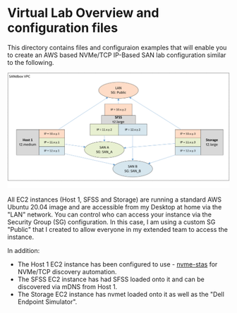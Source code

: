# Virtual Lab Overview and configuration files

This directory contains files and configuraion examples that will enable you to create an AWS based NVMe/TCP IP-Based SAN lab configuration similar to the following.

![AWSConfig](https://github.com/dell/SANdbox/blob/main/Documentation/Images/AWSConfig.png)

All EC2 instances (Host 1, SFSS and Storage) are running a standard AWS Ubuntu 20.04 image and are accessible from my Desktop at home via the "LAN" network.  You can control who can access your instance via the Security Group (SG) configuration.  In this case, I am using a custom SG "Public" that I created to allow everyone in my extended team to access the instance. 

In addition:

- The Host 1 EC2 instance has been configured to use - [nvme-stas](https://github.com/linux-nvme/nvme-stas) for NVMe/TCP discovery automation.
- The SFSS EC2 instance has had SFSS loaded onto it and can be discovered via mDNS from Host 1.
- The Storage EC2 instance has nvmet loaded onto it as well as the "Dell Endpoint Simulator".
